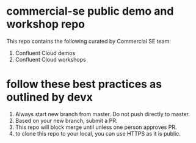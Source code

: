 # commercial-se public demo and workshop repo 
This repo contains the following curated by Commercial SE team: 
1. Confluent Cloud demos 
2. Confluent Cloud workshops

# follow these best practices as outlined by devx 
1. Always start new branch from master. Do not push directly to master.
2. Based on your new branch, submit a PR.
3. This repo will block merge until unless one person approves PR.
4. to clone this repo to your local, you can use HTTPS as it is public. 
